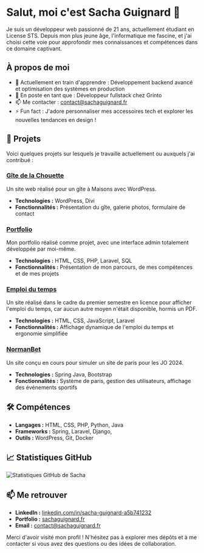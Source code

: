 # Salut, moi c'est Sacha Guignard 👋

Je suis un développeur web passionné de 21 ans, actuellement étudiant en License STS. Depuis mon plus jeune âge, l'informatique me fascine, et j'ai choisi cette voie pour approfondir mes connaissances et compétences dans ce domaine captivant.

## À propos de moi

- 🌱 Actuellement en train d'apprendre : Développement backend avancé et optimisation des systèmes en production  
- 💼 En poste en tant que : Développeur fullstack chez Grinto  
- 📫 Me contacter : contact@sachaguignard.fr  
- ⚡ Fun fact : J'adore personnaliser mes accessoires tech et explorer les nouvelles tendances en design !

## 🚀 Projets

Voici quelques projets sur lesquels je travaille actuellement ou auxquels j'ai contribué :

### [Gîte de la Chouette](https://sachaguignard.fr)
Un site web réalisé pour un gîte à Maisons avec WordPress.  
- **Technologies :** WordPress, Divi  
- **Fonctionnalités :** Présentation du gîte, galerie photos, formulaire de contact  

### [Portfolio](https://sachaguignard.fr)
Mon portfolio réalisé comme projet, avec une interface admin totalement développée par moi-même.  
- **Technologies :** HTML, CSS, PHP, Laravel, SQL  
- **Fonctionnalités :** Présentation de mon parcours, de mes compétences et de mes projets  

### [Emploi du temps](https://sts-dev.fr)
Un site réalisé dans le cadre du premier semestre en licence pour afficher l'emploi du temps, car aucun autre moyen n'était disponible, hormis un PDF.  
- **Technologies :** HTML, CSS, JavaScript, Laravel  
- **Fonctionnalités :** Affichage dynamique de l'emploi du temps et ergonomie simplifiée  

### [NormanBet](https://sachaguignard.fr)
Un site conçu en cours pour simuler un site de paris pour les JO 2024.  
- **Technologies :** Spring Java, Bootstrap  
- **Fonctionnalités :** Système de paris, gestion des utilisateurs, affichage des événements sportifs  

## 🛠️ Compétences

- **Langages :** HTML, CSS, PHP, Python, Java
- **Frameworks :** Spring, Laravel, Django,
- **Outils :** WordPress, Git, Docker  

## 📈 Statistiques GitHub

![Statistiques GitHub de Sacha](https://www.firstprod.sachaguignard.fr/github)

## 📫 Me retrouver

- **LinkedIn :** [linkedin.com/in/sacha-guignard-a5b741232](www.linkedin.com/in/sacha-guignard-a5b741232)  
- **Portfolio :** [sachaguignard.fr](https://sachaguignard.fr)  
- **Email :** contact@sachaguignard.fr  

Merci d'avoir visité mon profil ! N'hésitez pas à explorer mes dépôts et à me contacter si vous avez des questions ou des idées de collaboration.
